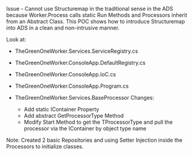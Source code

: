 Issue - Cannot use Structuremap in the traditional sense in the ADS because Worker.Process calls static Run Methods and Processors inherit from an Abstract Class.  This POC shows how to introduce Structuremap into ADS in a clean and non-intrusive manner.

Look at:

* TheGreenOneWorker.Services.ServiceRegistry.cs

* TheGreenOneWorker.ConsoleApp.DefaultRegistry.cs

* TheGreenOneWorker.ConsoleApp.IoC.cs

* TheGreenOneWorker.ConsoleApp.Program.cs

* TheGreenOneWorker.Services.BaseProcessor Changes:
	* Add static IContainer Property
	* Add abstract GetProcessorType Method
	* Modify Start Method to get the TProcessorType and pull the processor via the IContainer by object type name
	
	
Note: Created 2 basic Repositories and using Setter Injection inside the Processors to initialize classes.